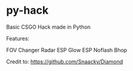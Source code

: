 # py-hack

Basic CSGO Hack made in Python

Features:

FOV Changer
Radar ESP
Glow ESP
Noflash
Bhop

Credit to: https://github.com/Snaacky/Diamond
